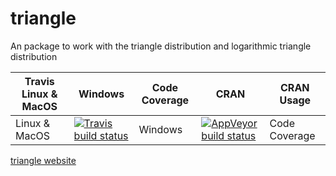 # triangle
An package to work with the triangle distribution and logarithmic triangle distribution

|Travis Linux & MacOS|Windows|Code Coverage|CRAN|CRAN Usage|
|---|---|---|---|---|
|Linux & MacOS|[![Travis build status](https://travis-ci.org/bertcarnell/triangle.svg?branch=master)](https://travis-ci.org/bertcarnell/triangle)|Windows|[![AppVeyor build status](https://ci.appveyor.com/api/projects/status/github/bertcarnell/triangle?branch=master&svg=true)](https://ci.appveyor.com/project/bertcarnell/triangle)|Code Coverage|[![Coverage status](https://codecov.io/gh/bertcarnell/triangle/branch/master/graph/badge.svg)](https://codecov.io/github/bertcarnell/triangle?branch=master)|[![](https://cranlogs.r-pkg.org/badges/triangle)](https://cran.r-project.org/package=triangle)|[![CRAN status](https://www.r-pkg.org/badges/version/triangle)](https://cran.r-project.org/package=triangle)|

[triangle website](https://bertcarnell.github.io/triangle/)
